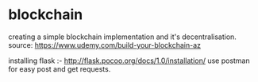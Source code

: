 # blockchain
creating a simple blockchain implementation and it's decentralisation.
source: https://www.udemy.com/build-your-blockchain-az

installing flask :- http://flask.pocoo.org/docs/1.0/installation/
use postman for easy post and get requests.
